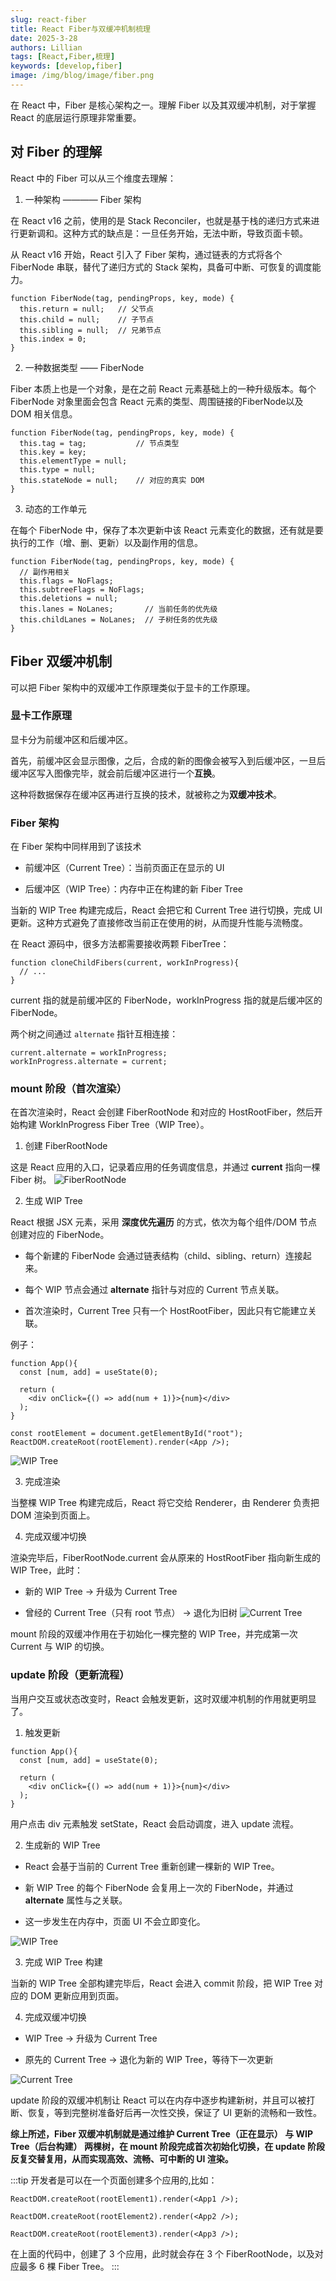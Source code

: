 ```yaml
---
slug: react-fiber
title: React Fiber与双缓冲机制梳理
date: 2025-3-28
authors: Lillian
tags: [React,Fiber,梳理]
keywords: [develop,fiber]
image: /img/blog/image/fiber.png
---
```


在 React 中，Fiber 是核心架构之一。理解 Fiber 以及其双缓冲机制，对于掌握 React 的底层运行原理非常重要。

<!-- truncate -->

## 对 Fiber 的理解

React 中的 Fiber 可以从三个维度去理解：

1. 一种架构 ———— Fiber 架构

在 React v16 之前，使用的是 Stack Reconciler，也就是基于栈的递归方式来进行更新调和。这种方式的缺点是：一旦任务开始，无法中断，导致页面卡顿。

从 React v16 开始，React 引入了 Fiber 架构，通过链表的方式将各个 FiberNode 串联，替代了递归方式的 Stack 架构，具备可中断、可恢复的调度能力。

```
function FiberNode(tag, pendingProps, key, mode) {
  this.return = null;   // 父节点
  this.child = null;    // 子节点
  this.sibling = null;  // 兄弟节点
  this.index = 0;
}
```

2. 一种数据类型 —— FiberNode

Fiber 本质上也是一个对象，是在之前 React 元素基础上的一种升级版本。每个 FiberNode 对象里面会包含 React 元素的类型、周围链接的FiberNode以及 DOM 相关信息。

```
function FiberNode(tag, pendingProps, key, mode) {
  this.tag = tag;           // 节点类型
  this.key = key;
  this.elementType = null;
  this.type = null;
  this.stateNode = null;    // 对应的真实 DOM
}
```

3. 动态的工作单元

在每个 FiberNode 中，保存了本次更新中该 React 元素变化的数据，还有就是要执行的工作（增、删、更新）以及副作用的信息。

```
function FiberNode(tag, pendingProps, key, mode) {
  // 副作用相关
  this.flags = NoFlags;
  this.subtreeFlags = NoFlags;
  this.deletions = null;
  this.lanes = NoLanes;       // 当前任务的优先级
  this.childLanes = NoLanes;  // 子树任务的优先级
}
```

## Fiber 双缓冲机制

可以把 Fiber 架构中的双缓冲工作原理类似于显卡的工作原理。

### 显卡工作原理

显卡分为前缓冲区和后缓冲区。

首先，前缓冲区会显示图像，之后，合成的新的图像会被写入到后缓冲区，一旦后缓冲区写入图像完毕，就会前后缓冲区进行一个**互换**。

这种将数据保存在缓冲区再进行互换的技术，就被称之为**双缓冲技术**。

### Fiber 架构

在 Fiber 架构中同样用到了该技术

- 前缓冲区（Current Tree）：当前页面正在显示的 UI

- 后缓冲区（WIP Tree）：内存中正在构建的新 Fiber Tree

当新的 WIP Tree 构建完成后，React 会把它和 Current Tree 进行切换，完成 UI 更新。这种方式避免了直接修改当前正在使用的树，从而提升性能与流畅度。

在 React 源码中，很多方法都需要接收两颗 FiberTree：
```
function cloneChildFibers(current, workInProgress){
  // ...
}
```
current 指的就是前缓冲区的 FiberNode，workInProgress 指的就是后缓冲区的 FiberNode。

两个树之间通过 ```alternate``` 指针互相连接：
```
current.alternate = workInProgress;
workInProgress.alternate = current;
```

### mount 阶段（首次渲染）

在首次渲染时，React 会创建 FiberRootNode 和对应的 HostRootFiber，然后开始构建 WorkInProgress Fiber Tree（WIP Tree）。

1. 创建 FiberRootNode

这是 React 应用的入口，记录着应用的任务调度信息，并通过 **current** 指向一棵 Fiber 树。
![FiberRootNode](../../static/img/blog/fiber1.png)

2. 生成 WIP Tree

React 根据 JSX 元素，采用 **深度优先遍历** 的方式，依次为每个组件/DOM 节点创建对应的 FiberNode。

- 每个新建的 FiberNode 会通过链表结构（child、sibling、return）连接起来。

- 每个 WIP 节点会通过 **alternate** 指针与对应的 Current 节点关联。

- 首次渲染时，Current Tree 只有一个 HostRootFiber，因此只有它能建立关联。

例子：
```
function App(){
  const [num, add] = useState(0);

  return (
  	<div onClick={() => add(num + 1)}>{num}</div>
  );
}

const rootElement = document.getElementById("root");
ReactDOM.createRoot(rootElement).render(<App />);
```
![WIP Tree](../../static/img/blog/fiber2.png)

3. 完成渲染

当整棵 WIP Tree 构建完成后，React 将它交给 Renderer，由 Renderer 负责把 DOM 渲染到页面上。

4. 完成双缓冲切换

渲染完毕后，FiberRootNode.current 会从原来的 HostRootFiber 指向新生成的 WIP Tree，此时：

- 新的 WIP Tree → 升级为 Current Tree

- 曾经的 Current Tree（只有 root 节点） → 退化为旧树
![Current Tree](../../static/img/blog/fiber3.png)

mount 阶段的双缓冲作用在于初始化一棵完整的 WIP Tree，并完成第一次 Current 与 WIP 的切换。

### update 阶段（更新流程）

当用户交互或状态改变时，React 会触发更新，这时双缓冲机制的作用就更明显了。

1. 触发更新

```
function App(){
  const [num, add] = useState(0);

  return (
  	<div onClick={() => add(num + 1)}>{num}</div>
  );
}
```
用户点击 div 元素触发 setState，React 会启动调度，进入 update 流程。

2. 生成新的 WIP Tree

- React 会基于当前的 Current Tree 重新创建一棵新的 WIP Tree。

- 新 WIP Tree 的每个 FiberNode 会复用上一次的 FiberNode，并通过 **alternate** 属性与之关联。

- 这一步发生在内存中，页面 UI 不会立即变化。

![WIP Tree](../../static/img/blog/fiber4.png)

3. 完成 WIP Tree 构建

当新的 WIP Tree 全部构建完毕后，React 会进入 commit 阶段，把 WIP Tree 对应的 DOM 更新应用到页面。

4. 完成双缓冲切换

- WIP Tree → 升级为 Current Tree

- 原先的 Current Tree → 退化为新的 WIP Tree，等待下一次更新

![Current Tree](../../static/img/blog/fiber5.png)

update 阶段的双缓冲机制让 React 可以在内存中逐步构建新树，并且可以被打断、恢复，等到完整树准备好后再一次性交换，保证了 UI 更新的流畅和一致性。

**综上所述，Fiber 双缓冲机制就是通过维护 Current Tree（正在显示） 与 WIP Tree（后台构建） 两棵树，在 mount 阶段完成首次初始化切换，在 update 阶段反复交替复用，从而实现高效、流畅、可中断的 UI 渲染。**

:::tip
开发者是可以在一个页面创建多个应用的,比如：
```
ReactDOM.createRoot(rootElement1).render(<App1 />);

ReactDOM.createRoot(rootElement2).render(<App2 />);

ReactDOM.createRoot(rootElement3).render(<App3 />);
```
在上面的代码中，创建了 3 个应用，此时就会存在 3 个 FiberRootNode，以及对应最多 6 棵 Fiber Tree。
:::